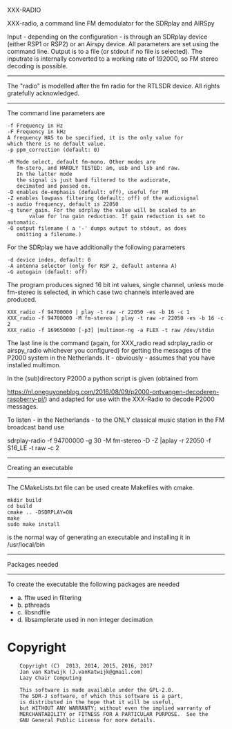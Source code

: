 XXX-RADIO


XXX-radio, a command line FM demodulator for the SDRplay and AIRSpy

Input - depending on the configuration - is through an SDRplay device
(either RSP1 or RSP2) or an Airspy device. All parameters
are set using the command line. Output is to a file (or stdout if
no file is selected). The inputrate is internally converted to
a working rate of 192000, so FM stereo decoding is possible.

------------------------------------------------------------------------

The "radio" is modelled after the fm radio for the RTLSDR device.
All rights gratefully acknowledged.

------------------------------------------------------------------------

The command line parameters are

	-f Frequency in Hz
	-F Frequency in kHz
	A frequency HAS to be specified, it is the only value for
	which there is no default value.
	-p ppm_correction (default: 0)

	-M Mode select, default fm-mono. Other modes are
	   fm-stero, and HARDLY TESTED: am, usb and lsb and raw.
	   In the latter mode
	   the signal is just band filtered to the audiorate,
	   decimated and passed on.
	-D enables de-emphasis (default: off), useful for FM
	-Z enables lowpass filtering (default: off) of the audiosignal
	-s audio frequency, default is 22050
	-g tuner_gain. For the sdrplay the value will be scaled to an
           value for lna gain reduction. If gain reduction is set to automatic.
	-O output filename ( a '-' dumps output to stdout, as does
	   omitting a filename.)

For the SDRplay we have additionally the following parameters

	-d device index, default: 0
	-A antenna selector (only for RSP 2, default antenna A)
	-G autogain (default: off)

The program produces signed 16 bit int values, single channel,
unless mode fm-stereo is selected, in which case two channels
interleaved are produced.

	XXX_radio -f 94700000 | play -t raw -r 22050 -es -b 16 -c 1 
	XXX_radio -f 94700000 -M fm-stereo | play -t raw -r 22050 -es -b 16 -c 2 
	XXX_radio -f 169650000 [-p3] |multimon-ng -a FLEX -t raw /dev/stdin

The last line is the command (again, for XXX_radio read sdrplay_radio or airspy_radio whichever you configured) for getting the messages of the P2000 system in the Netherlands. It - obviously - assumes that you have installed multimon.

In the (sub)directory P2000 a python script is given (obtained from

https://nl.oneguyoneblog.com/2016/08/09/p2000-ontvangen-decoderen-raspberry-pi/)
and adapted for use with the XXX-Radio to decode P2000 messages.


To listen - in the Netherlands - to the ONLY classical music station in the FM broadcast band use

sdrplay-radio -f 94700000 -g 30 -M fm-stereo -D -Z |aplay -r 22050 -f S16_LE -t raw -c 2

---------------------------------------------------------------------------

Creating an executable

---------------------------------------------------------------------------

The CMakeLists.txt file can be used  create Makefiles with cmake.

	mkdir build
	cd build
	cmake .. -DSDRPLAY=ON
	make
	sudo make install

is the normal way of generating an executable and
installing it in /usr/local/bin

-----------------------------------------------------------------------------

Packages needed

-----------------------------------------------------------------------------

To create the executable the following packages are needed

*	a. fftw			used in filtering
*	b. pthreads
*	c. libsndfile 
*	d. libsamplerate	used in non integer decimation

# Copyright

        Copyright (C)  2013, 2014, 2015, 2016, 2017
        Jan van Katwijk (J.vanKatwijk@gmail.com)
        Lazy Chair Computing

        This software is made available under the GPL-2.0.
        The SDR-J software, of which this software is a part,
        is distributed in the hope that it will be useful,
        but WITHOUT ANY WARRANTY; without even the implied warranty of
        MERCHANTABILITY or FITNESS FOR A PARTICULAR PURPOSE.  See the
        GNU General Public License for more details.


